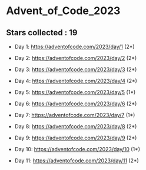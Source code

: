 # Advent_of_Code_2023
## Stars collected : 19
* Day 1: https://adventofcode.com/2023/day/1 (2*)

* Day 2: https://adventofcode.com/2023/day/2 (2*)

* Day 3: https://adventofcode.com/2023/day/3 (2*)

* Day 4: https://adventofcode.com/2023/day/4 (2*)

* Day 5: https://adventofcode.com/2023/day/5 (1*)

* Day 6: https://adventofcode.com/2023/day/6 (2*)

* Day 7: https://adventofcode.com/2023/day/7 (1*)

* Day 8: https://adventofcode.com/2023/day/8 (2*)

* Day 9: https://adventofcode.com/2023/day/9 (2*)

* Day 10: https://adventofcode.com/2023/day/10 (1*)

* Day 11: https://adventofcode.com/2023/day/11 (2*)
